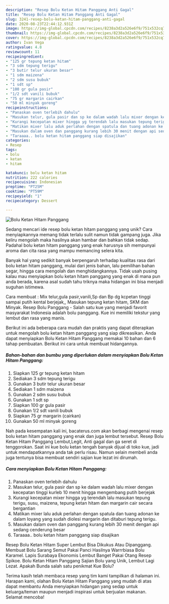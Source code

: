 ```yaml
---
description: "Resep Bolu Ketan Hitam Panggang Anti Gagal"
title: "Resep Bolu Ketan Hitam Panggang Anti Gagal"
slug: 3241-resep-bolu-ketan-hitam-panggang-anti-gagal
date: 2020-08-23T22:44:12.931Z
image: https://img-global.cpcdn.com/recipes/8238a3d2a526e6f9/751x532cq70/bolu-ketan-hitam-panggang-foto-resep-utama.jpg
thumbnail: https://img-global.cpcdn.com/recipes/8238a3d2a526e6f9/751x532cq70/bolu-ketan-hitam-panggang-foto-resep-utama.jpg
cover: https://img-global.cpcdn.com/recipes/8238a3d2a526e6f9/751x532cq70/bolu-ketan-hitam-panggang-foto-resep-utama.jpg
author: Ivan Vega
ratingvalue: 4.8
reviewcount: 11
recipeingredient:
- "125 gr tepung ketan hitam"
- "3 sdm tepung terigu"
- "3 butir telur ukuran besar"
- "1 sdm maizena"
- "2 sdm susu bubuk"
- "1 sdt sp"
- "100 gr gula pasir"
- "1/2 sdt vanili bubuk"
- "75 gr margarin cairkan"
- "50 ml minyak goreng"
recipeinstructions:
- "Panaskan oven terlebih dahulu"
- "Masukan telur, gula pasir dan sp ke dalam wadah lalu mixer dengan kecepatan tinggi kurleb 10 menit hingga mengembang putih berjejak"
- "Kurangi kecepatan mixer hingga yg terendah lalu masukan tepung terigu, susu, maizena, tepung ketan hitam dan margarin cair secara bergantian"
- "Matikan mixer lalu aduk perlahan dengan spatula dan tuang adonan ke dalam loyang yang sudah diolesi margarin dan ditaburi tepung terigu."
- "Masukan dalam oven dan panggang kurang lebih 30 menit dengan api sedang cenderung besar"
- "Taraaaa.. bolu ketan hitam panggang siap disajikan"
categories:
- Resep
tags:
- bolu
- ketan
- hitam

katakunci: bolu ketan hitam 
nutrition: 222 calories
recipecuisine: Indonesian
preptime: "PT25M"
cooktime: "PT59M"
recipeyield: "1"
recipecategory: Dessert

---
```



![Bolu Ketan Hitam Panggang](https://img-global.cpcdn.com/recipes/8238a3d2a526e6f9/751x532cq70/bolu-ketan-hitam-panggang-foto-resep-utama.jpg)

Sedang mencari ide resep bolu ketan hitam panggang yang unik? Cara menyiapkannya memang tidak terlalu sulit namun tidak gampang juga. Jika keliru mengolah maka hasilnya akan hambar dan bahkan tidak sedap. Padahal bolu ketan hitam panggang yang enak harusnya sih mempunyai aroma dan cita rasa yang mampu memancing selera kita.

Banyak hal yang sedikit banyak berpengaruh terhadap kualitas rasa dari bolu ketan hitam panggang, mulai dari jenis bahan, lalu pemilihan bahan segar, hingga cara mengolah dan menghidangkannya. Tidak usah pusing kalau mau menyiapkan bolu ketan hitam panggang yang enak di mana pun anda berada, karena asal sudah tahu triknya maka hidangan ini bisa menjadi suguhan istimewa.

Cara membuat : Mix telur,gula pasir,vanili,Sp dan Bp dg kcpetan tinggi sampai putih kental berjejak,, Masukan tepung ketan hitam, SKM dan Minyak. Resep Bolu Panggang - Salah satu kue yang menjadi favorit masyarakat Indonesia adalah bolu panggang. Kue ini memiliki tekstur yang lembut dan rasa yang manis.


Berikut ini ada beberapa cara mudah dan praktis yang dapat diterapkan untuk mengolah bolu ketan hitam panggang yang siap dikreasikan. Anda dapat menyiapkan Bolu Ketan Hitam Panggang memakai 10 bahan dan 6 tahap pembuatan. Berikut ini cara untuk membuat hidangannya.

<!--inarticleads1-->

##### Bahan-bahan dan bumbu yang diperlukan dalam menyiapkan Bolu Ketan Hitam Panggang:

1. Siapkan 125 gr tepung ketan hitam
1. Sediakan 3 sdm tepung terigu
1. Gunakan 3 butir telur ukuran besar
1. Sediakan 1 sdm maizena
1. Gunakan 2 sdm susu bubuk
1. Gunakan 1 sdt sp
1. Siapkan 100 gr gula pasir
1. Gunakan 1/2 sdt vanili bubuk
1. Siapkan 75 gr margarin (cairkan)
1. Gunakan 50 ml minyak goreng


Nah pada kesempatan kali ini, bacaterus.com akan berbagi mengenai resep bolu ketan hitam panggang yang enak dan juga lembut tersebut. Resep Bolu Ketan Hitam Panggang Lembut,Legit, Anti gagal dan ga seret di tenggorokan. Saat ini kue bolu ketan tengah banyak dijual di toko kue, jadi untuk mendapatkannya anda tak perlu risau. Namun selain membeli anda juga tentunya bisa membuat sendiri sajian kue lezat ini dirumah. 

<!--inarticleads2-->

##### Cara menyiapkan Bolu Ketan Hitam Panggang:

1. Panaskan oven terlebih dahulu
1. Masukan telur, gula pasir dan sp ke dalam wadah lalu mixer dengan kecepatan tinggi kurleb 10 menit hingga mengembang putih berjejak
1. Kurangi kecepatan mixer hingga yg terendah lalu masukan tepung terigu, susu, maizena, tepung ketan hitam dan margarin cair secara bergantian
1. Matikan mixer lalu aduk perlahan dengan spatula dan tuang adonan ke dalam loyang yang sudah diolesi margarin dan ditaburi tepung terigu.
1. Masukan dalam oven dan panggang kurang lebih 30 menit dengan api sedang cenderung besar
1. Taraaaa.. bolu ketan hitam panggang siap disajikan


Resep Bolu Ketan Hitam Super Lembut Bisa Dikukus Atau Dipanggang. Membuat Bolu Sarang Semut Pakai Panci Hasilnya Warrrbiasa Bolu Karamel. Lapis Surabaya Ekonomis Lembut Banget Pakai Otang Resep Spikoe. Bolu Ketan Hitam Panggang Sajian Bolu yang Unik, Lembut Lagi Lezat. Apakah Bunda salah satu penikmat Kue Bolu? 

Terima kasih telah membaca resep yang tim kami tampilkan di halaman ini. Harapan kami, olahan Bolu Ketan Hitam Panggang yang mudah di atas dapat membantu Anda menyiapkan hidangan yang sedap untuk keluarga/teman maupun menjadi inspirasi untuk berjualan makanan. Selamat mencoba!
